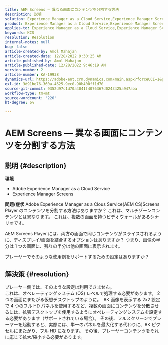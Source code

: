 ```yaml
---
title: AEM Screens — 異なる画面にコンテンツを分割する方法
description: 説明
solution: Experience Manager as a Cloud Service,Experience Manager Screens
product: Experience Manager as a Cloud Service,Experience Manager Screens
applies-to: Experience Manager as a Cloud Service,Experience Manager Screens
keywords: KCS
resolution: Resolution
internal-notes: null
bug: false
article-created-by: Amol Mahajan
article-created-date: 12/28/2022 9:30:25 AM
article-published-by: Amol Mahajan
article-published-date: 12/28/2022 9:46:19 AM
version-number: 2
article-number: KA-19938
dynamics-url: https://adobe-ent.crm.dynamics.com/main.aspx?forceUCI=1&pagetype=entityrecord&etn=knowledgearticle&id=06a9f43e-9286-ed11-81ac-6045bd006e5a
exl-id: 3d91be76-360a-4625-9ec0-90b408ff1d70
source-git-commit: 9352d97c1d70a4041f4076367d0243425a947aba
workflow-type: tm+mt
source-wordcount: '226'
ht-degree: 6%

---
```


# AEM Screens — 異なる画面にコンテンツを分割する方法

## 説明 {#description}

<b>環境</b>
- Adobe Experience Manager as a Cloud Service
- Experience Manager Screens



<b>問題/症状</b>
Adobe Experience Manager as a Clous Service(AEM CS)Screens Player のコンテンツを分割する方法はありますか？ これは、マルチゾーンコンテンツとは異なります。 これは、複数の画面を持つビデオウォールがあるシナリオです。

AEM Screens Player には、両方の画面で同じコンテンツがスライスされるように、ディスプレイ/画面を結合するオプションはありますか？ つまり、画像の半分は 1 つの画面に、残りの半分は他の画面に表示されます。

プレーヤーでそのような使用例をサポートするための設定はありますか？


## 解決策 {#resolution}

プレーヤー側では、そのような設定は利用できません。<br>
これは、オペレーティングシステム (OS) レベルで処理する必要があります。 2 つの画面にまたがる仮想デスクトップのように。 
8K 画像を表示する 2x2 設定で 4 つのフル HD パネルを使用するなど、複数の画面にコンテンツを分散させるには、拡張デスクトップを使用するようにオペレーティングシステムを設定する必要があります（サポートされている場合）。 その後、フルスクリーンでプレーヤーを起動すると、実際には、単一のパネルを最大化する代わりに、8K ピクセルにまたがり、フル HD になります。 その後、プレーヤーコンテンツをそれに応じて拡大/縮小する必要があります。
